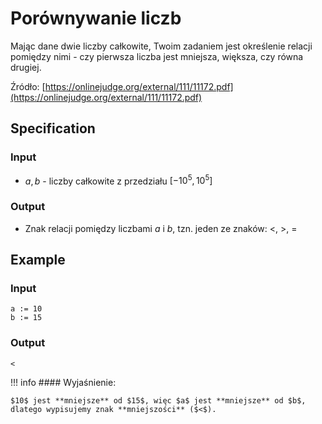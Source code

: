 # Porównywanie liczb

Mając dane dwie liczby całkowite, Twoim zadaniem jest określenie relacji pomiędzy nimi - czy pierwsza liczba jest mniejsza, większa, czy równa drugiej.

Źródło: [https://onlinejudge.org/external/111/11172.pdf](https://onlinejudge.org/external/111/11172.pdf)

## Specification

### Input

* $a, b$ - liczby całkowite z przedziału $[-10^5,10^5]$

### Output

* Znak relacji pomiędzy liczbami $a$ i $b$, tzn. jeden ze znaków: $<$, $>$, $=$

## Example

### Input

```
a := 10
b := 15
```

### Output

```
<
```

!!! info
    #### Wyjaśnienie:

    $10$ jest **mniejsze** od $15$, więc $a$ jest **mniejsze** od $b$, dlatego wypisujemy znak **mniejszości** ($<$).
